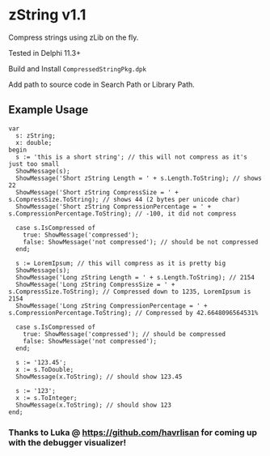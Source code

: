 # zString v1.1

Compress strings using zLib on the fly.

Tested in Delphi 11.3+

Build and Install `CompressedStringPkg.dpk`

Add path to source code in Search Path or Library Path.

## Example Usage

```delphi
var
  s: zString;
  x: double;
begin
  s := 'this is a short string'; // this will not compress as it's just too small
  ShowMessage(s);
  ShowMessage('Short zString Length = ' + s.Length.ToString); // shows 22
  ShowMessage('Short zString CompressSize = ' + s.CompressSize.ToString); // shows 44 (2 bytes per unicode char)
  ShowMessage('Short zString CompressionPercentage = ' + s.CompressionPercentage.ToString); // -100, it did not compress

  case s.IsCompressed of
    true: ShowMessage('compressed');
    false: ShowMessage('not compressed'); // should be not compressed
  end;

  s := LoremIpsum; // this will compress as it is pretty big
  ShowMessage(s);
  ShowMessage('Long zString Length = ' + s.Length.ToString); // 2154
  ShowMessage('Long zString CompressSize = ' + s.CompressSize.ToString); // Compressed down to 1235, LoremIpsum is 2154
  ShowMessage('Long zString CompressionPercentage = ' + s.CompressionPercentage.ToString); // Compressed by 42.6648096564531%

  case s.IsCompressed of
    true: ShowMessage('compressed'); // should be compressed
    false: ShowMessage('not compressed');
  end;

  s := '123.45';
  x := s.ToDouble;
  ShowMessage(x.ToString); // should show 123.45

  s := '123';
  x := s.ToInteger;
  ShowMessage(x.ToString); // should show 123
end;
```
### Thanks to Luka @ https://github.com/havrlisan for coming up with the debugger visualizer!
